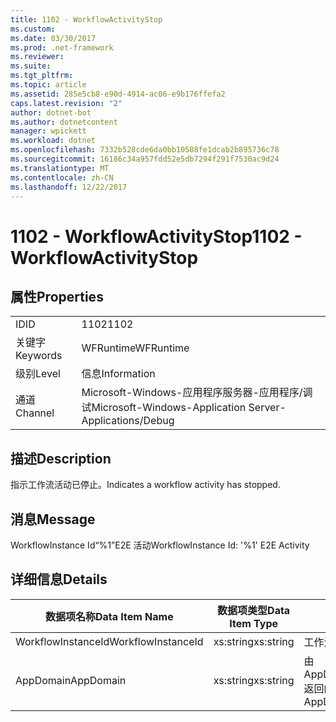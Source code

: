 ```yaml
---
title: 1102 - WorkflowActivityStop
ms.custom: 
ms.date: 03/30/2017
ms.prod: .net-framework
ms.reviewer: 
ms.suite: 
ms.tgt_pltfrm: 
ms.topic: article
ms.assetid: 285e5cb8-e90d-4914-ac06-e9b176ffefa2
caps.latest.revision: "2"
author: dotnet-bot
ms.author: dotnetcontent
manager: wpickett
ms.workload: dotnet
ms.openlocfilehash: 7332b528cde6da0bb10508fe1dcab2b895736c78
ms.sourcegitcommit: 16186c34a957fdd52e5db7294f291f7530ac9d24
ms.translationtype: MT
ms.contentlocale: zh-CN
ms.lasthandoff: 12/22/2017
---
```

# <a name="1102---workflowactivitystop"></a><span data-ttu-id="1ffe2-102">1102 - WorkflowActivityStop</span><span class="sxs-lookup"><span data-stu-id="1ffe2-102">1102 - WorkflowActivityStop</span></span>
## <a name="properties"></a><span data-ttu-id="1ffe2-103">属性</span><span class="sxs-lookup"><span data-stu-id="1ffe2-103">Properties</span></span>  
  
|||  
|-|-|  
|<span data-ttu-id="1ffe2-104">ID</span><span class="sxs-lookup"><span data-stu-id="1ffe2-104">ID</span></span>|<span data-ttu-id="1ffe2-105">1102</span><span class="sxs-lookup"><span data-stu-id="1ffe2-105">1102</span></span>|  
|<span data-ttu-id="1ffe2-106">关键字</span><span class="sxs-lookup"><span data-stu-id="1ffe2-106">Keywords</span></span>|<span data-ttu-id="1ffe2-107">WFRuntime</span><span class="sxs-lookup"><span data-stu-id="1ffe2-107">WFRuntime</span></span>|  
|<span data-ttu-id="1ffe2-108">级别</span><span class="sxs-lookup"><span data-stu-id="1ffe2-108">Level</span></span>|<span data-ttu-id="1ffe2-109">信息</span><span class="sxs-lookup"><span data-stu-id="1ffe2-109">Information</span></span>|  
|<span data-ttu-id="1ffe2-110">通道</span><span class="sxs-lookup"><span data-stu-id="1ffe2-110">Channel</span></span>|<span data-ttu-id="1ffe2-111">Microsoft-Windows-应用程序服务器-应用程序/调试</span><span class="sxs-lookup"><span data-stu-id="1ffe2-111">Microsoft-Windows-Application Server-Applications/Debug</span></span>|  
  
## <a name="description"></a><span data-ttu-id="1ffe2-112">描述</span><span class="sxs-lookup"><span data-stu-id="1ffe2-112">Description</span></span>  
 <span data-ttu-id="1ffe2-113">指示工作流活动已停止。</span><span class="sxs-lookup"><span data-stu-id="1ffe2-113">Indicates a workflow activity has stopped.</span></span>  
  
## <a name="message"></a><span data-ttu-id="1ffe2-114">消息</span><span class="sxs-lookup"><span data-stu-id="1ffe2-114">Message</span></span>  
 <span data-ttu-id="1ffe2-115">WorkflowInstance Id“%1”E2E 活动</span><span class="sxs-lookup"><span data-stu-id="1ffe2-115">WorkflowInstance Id: '%1' E2E Activity</span></span>  
  
## <a name="details"></a><span data-ttu-id="1ffe2-116">详细信息</span><span class="sxs-lookup"><span data-stu-id="1ffe2-116">Details</span></span>  
  
|<span data-ttu-id="1ffe2-117">数据项名称</span><span class="sxs-lookup"><span data-stu-id="1ffe2-117">Data Item Name</span></span>|<span data-ttu-id="1ffe2-118">数据项类型</span><span class="sxs-lookup"><span data-stu-id="1ffe2-118">Data Item Type</span></span>|<span data-ttu-id="1ffe2-119">描述</span><span class="sxs-lookup"><span data-stu-id="1ffe2-119">Description</span></span>|  
|--------------------|--------------------|-----------------|  
|<span data-ttu-id="1ffe2-120">WorkflowInstanceId</span><span class="sxs-lookup"><span data-stu-id="1ffe2-120">WorkflowInstanceId</span></span>|<span data-ttu-id="1ffe2-121">xs:string</span><span class="sxs-lookup"><span data-stu-id="1ffe2-121">xs:string</span></span>|<span data-ttu-id="1ffe2-122">工作流实例 ID。</span><span class="sxs-lookup"><span data-stu-id="1ffe2-122">The workflow instance id.</span></span>|  
|<span data-ttu-id="1ffe2-123">AppDomain</span><span class="sxs-lookup"><span data-stu-id="1ffe2-123">AppDomain</span></span>|<span data-ttu-id="1ffe2-124">xs:string</span><span class="sxs-lookup"><span data-stu-id="1ffe2-124">xs:string</span></span>|<span data-ttu-id="1ffe2-125">由 AppDomain.CurrentDomain.FriendlyName 返回的字符串。</span><span class="sxs-lookup"><span data-stu-id="1ffe2-125">The string returned by AppDomain.CurrentDomain.FriendlyName.</span></span>|
